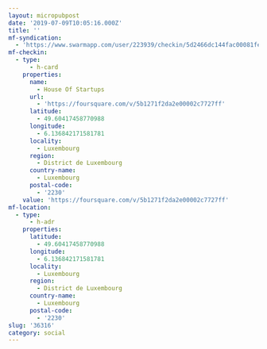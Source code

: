 ```yaml
---
layout: micropubpost
date: '2019-07-09T10:05:16.000Z'
title: ''
mf-syndication:
  - 'https://www.swarmapp.com/user/223939/checkin/5d2466dc144fac00081fe917'
mf-checkin:
  - type:
      - h-card
    properties:
      name:
        - House Of Startups
      url:
        - 'https://foursquare.com/v/5b1271f2da2e00002c7727ff'
      latitude:
        - 49.60417458770988
      longitude:
        - 6.136842171581781
      locality:
        - Luxembourg
      region:
        - District de Luxembourg
      country-name:
        - Luxembourg
      postal-code:
        - '2230'
    value: 'https://foursquare.com/v/5b1271f2da2e00002c7727ff'
mf-location:
  - type:
      - h-adr
    properties:
      latitude:
        - 49.60417458770988
      longitude:
        - 6.136842171581781
      locality:
        - Luxembourg
      region:
        - District de Luxembourg
      country-name:
        - Luxembourg
      postal-code:
        - '2230'
slug: '36316'
category: social
---
```

